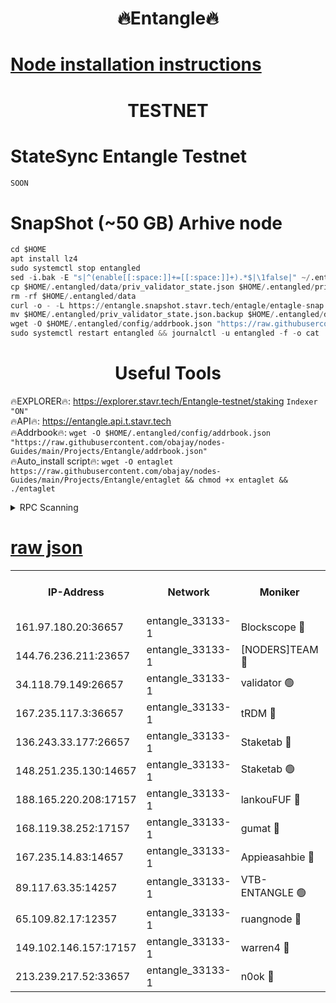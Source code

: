 <h1 align="center"> 🔥Entangle🔥</h1>

[Node installation instructions](https://github.com/obajay/nodes-Guides/tree/main/Projects/Entangle)
=

<h1 align="center"> TESTNET</h1>

# StateSync Entangle Testnet
```python
SOON
```
# SnapShot (~50 GB) Arhive node
```python
cd $HOME
apt install lz4
sudo systemctl stop entangled
sed -i.bak -E "s|^(enable[[:space:]]+=[[:space:]]+).*$|\1false|" ~/.entangled/config/config.toml
cp $HOME/.entangled/data/priv_validator_state.json $HOME/.entangled/priv_validator_state.json.backup
rm -rf $HOME/.entangled/data
curl -o - -L https://entangle.snapshot.stavr.tech/entagle/entagle-snap.tar.lz4 | lz4 -c -d - | tar -x -C $HOME/.entangled --strip-components 2
mv $HOME/.entangled/priv_validator_state.json.backup $HOME/.entangled/data/priv_validator_state.json
wget -O $HOME/.entangled/config/addrbook.json "https://raw.githubusercontent.com/obajay/nodes-Guides/main/Projects/Entangle/addrbook.json"
sudo systemctl restart entangled && journalctl -u entangled -f -o cat
```
 <h1 align="center"> Useful Tools</h1>
 
🔥EXPLORER🔥: https://explorer.stavr.tech/Entangle-testnet/staking        `Indexer "ON"` \
🔥API🔥:      https://entangle.api.t.stavr.tech \
🔥Addrbook🔥: ```wget -O $HOME/.entangled/config/addrbook.json "https://raw.githubusercontent.com/obajay/nodes-Guides/main/Projects/Entangle/addrbook.json"``` \
🔥Auto_install script🔥:  `wget -O entaglet https://raw.githubusercontent.com/obajay/nodes-Guides/main/Projects/Entangle/entaglet && chmod +x entaglet && ./entaglet`


<details>
<summary>RPC Scanning</summary>

<h2 align="center"> We scan nodes in real time every 4 hours. And we provide the final result of RPC endpoints.
We cannot influence the operation of these nodes in any way. </h2>


```python
If Voting Power is higher than 0 --> then the Node is a validator of the network and may be subject to attack and be a potential threat to the chain.
```
```python
We marked such validators with a red symbol
```

</details>

[raw json](https://rpc-check.entangt.stavr.tech/entangt/rpc-entangt-result.json)
=


<table><tr><th>IP-Address</th><th>Network</th><th>Moniker</th><th>Latest Block Height</th><th>Earliest Block Height</th><th>Catching Up</th><th>Tx Index</th><th>Voting Power</th><th>Scan Time</th></tr><tr><td>161.97.180.20:36657</td><td>entangle_33133-1</td><td>Blockscope 🔴</td><td>1667497</td><td>1</td><td>False</td><td>off</td><td>259586473635098</td><td>2024-01-13T23:11:01.204538700UTC</td></tr><tr><td>144.76.236.211:23657</td><td>entangle_33133-1</td><td>[NODERS]TEAM 🔴</td><td>1667499</td><td>1</td><td>False</td><td>off</td><td>47049700500000000</td><td>2024-01-13T23:11:13.591887099UTC</td></tr><tr><td>34.118.79.149:26657</td><td>entangle_33133-1</td><td>validator 🟢</td><td>1667500</td><td>1</td><td>False</td><td>on</td><td>0</td><td>2024-01-13T23:11:20.939490506UTC</td></tr><tr><td>167.235.117.3:36657</td><td>entangle_33133-1</td><td>tRDM 🔴</td><td>1667500</td><td>1</td><td>False</td><td>on</td><td>156936948832723</td><td>2024-01-13T23:11:21.528483598UTC</td></tr><tr><td>136.243.33.177:26657</td><td>entangle_33133-1</td><td>Staketab 🔴</td><td>1667499</td><td>660001</td><td>False</td><td>on</td><td>122550140155031</td><td>2024-01-13T23:11:15.961689312UTC</td></tr><tr><td>148.251.235.130:14657</td><td>entangle_33133-1</td><td>Staketab 🟢</td><td>1667497</td><td>660801</td><td>False</td><td>on</td><td>0</td><td>2024-01-13T23:11:00.799625013UTC</td></tr><tr><td>188.165.220.208:17157</td><td>entangle_33133-1</td><td>lankouFUF 🔴</td><td>1667498</td><td>725001</td><td>False</td><td>on</td><td>180899900000002</td><td>2024-01-13T23:11:06.359122650UTC</td></tr><tr><td>168.119.38.252:17157</td><td>entangle_33133-1</td><td>gumat 🔴</td><td>1667498</td><td>962001</td><td>False</td><td>on</td><td>314013548351851</td><td>2024-01-13T23:11:06.095757754UTC</td></tr><tr><td>167.235.14.83:14657</td><td>entangle_33133-1</td><td>Appieasahbie 🔴</td><td>1667500</td><td>1076001</td><td>False</td><td>on</td><td>44568809900999996</td><td>2024-01-13T23:11:21.214157398UTC</td></tr><tr><td>89.117.63.35:14257</td><td>entangle_33133-1</td><td>VTB-ENTANGLE 🟢</td><td>1667499</td><td>1162001</td><td>False</td><td>off</td><td>0</td><td>2024-01-13T23:11:10.830137225UTC</td></tr><tr><td>65.109.82.17:12357</td><td>entangle_33133-1</td><td>ruangnode 🔴</td><td>1667497</td><td>1312001</td><td>False</td><td>off</td><td>320450335362747</td><td>2024-01-13T23:11:01.664403808UTC</td></tr><tr><td>149.102.146.157:17157</td><td>entangle_33133-1</td><td>warren4 🔴</td><td>1667499</td><td>1436001</td><td>False</td><td>on</td><td>454417023854257</td><td>2024-01-13T23:11:13.281083424UTC</td></tr><tr><td>213.239.217.52:33657</td><td>entangle_33133-1</td><td>n0ok 🔴</td><td>1667500</td><td>1567500</td><td>False</td><td>off</td><td>46574292273662988</td><td>2024-01-13T23:11:20.400899179UTC</td></tr></table>
